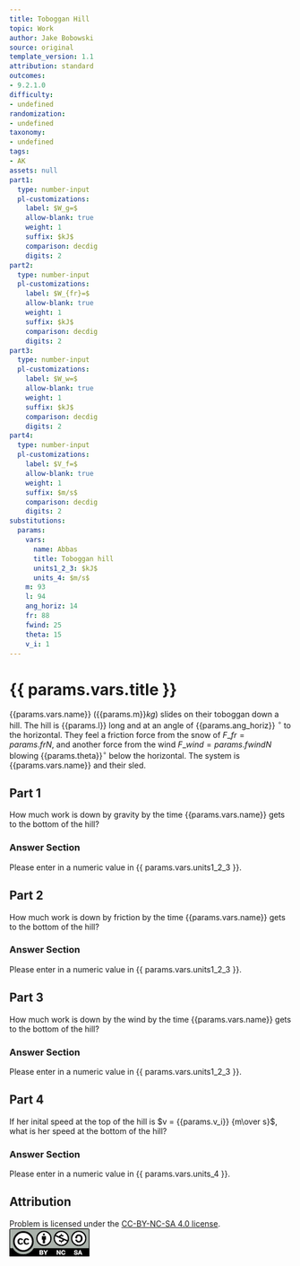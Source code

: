 ```yaml
---
title: Toboggan Hill
topic: Work
author: Jake Bobowski
source: original
template_version: 1.1
attribution: standard
outcomes:
- 9.2.1.0
difficulty:
- undefined
randomization:
- undefined
taxonomy:
- undefined
tags:
- AK
assets: null
part1:
  type: number-input
  pl-customizations:
    label: $W_g=$
    allow-blank: true
    weight: 1
    suffix: $kJ$
    comparison: decdig
    digits: 2
part2:
  type: number-input
  pl-customizations:
    label: $W_{fr}=$
    allow-blank: true
    weight: 1
    suffix: $kJ$
    comparison: decdig
    digits: 2
part3:
  type: number-input
  pl-customizations:
    label: $W_w=$
    allow-blank: true
    weight: 1
    suffix: $kJ$
    comparison: decdig
    digits: 2
part4:
  type: number-input
  pl-customizations:
    label: $V_f=$
    allow-blank: true
    weight: 1
    suffix: $m/s$
    comparison: decdig
    digits: 2
substitutions:
  params:
    vars:
      name: Abbas
      title: Toboggan hill
      units1_2_3: $kJ$
      units_4: $m/s$
    m: 93
    l: 94
    ang_horiz: 14
    fr: 88
    fwind: 25
    theta: 15
    v_i: 1
---
```

# {{ params.vars.title }}
{{params.vars.name}} ({{params.m}}$kg$) slides on their toboggan down a hill. The hill is {{params.l}} long and at an angle of {{params.ang_horiz}} $^\circ$ to the horizontal. They feel a friction force from the snow of $F\_{fr} = {{params.fr}} N$, and another force from the wind $F\_{wind} = {{params.fwind}} N$ blowing {{params.theta}}$^\circ$ below the horizontal. The system is {{params.vars.name}} and their sled.
## Part 1

How much work is down by gravity by the time {{params.vars.name}} gets to the bottom of the hill?

### Answer Section

Please enter in a numeric value in {{ params.vars.units1_2_3 }}.
## Part 2

How much work is down by friction by the time {{params.vars.name}} gets to the bottom of the hill?

### Answer Section

Please enter in a numeric value in {{ params.vars.units1_2_3 }}.
## Part 3

How much work is down by the wind by the time {{params.vars.name}} gets to the bottom of the hill?

### Answer Section

Please enter in a numeric value in {{ params.vars.units1_2_3 }}.
## Part 4

If her inital speed at the top of the hill is $v = {{params.v_i}} {m\over s}$, what is her speed at the bottom of the hill?

### Answer Section

Please enter in a numeric value in {{ params.vars.units_4 }}.

## Attribution

Problem is licensed under the [CC-BY-NC-SA 4.0 license](https://creativecommons.org/licenses/by-nc-sa/4.0/).<br> ![The Creative Commons 4.0 license requiring attribution-BY, non-commercial-NC, and share-alike-SA license.](https://raw.githubusercontent.com/firasm/bits/master/by-nc-sa.png)